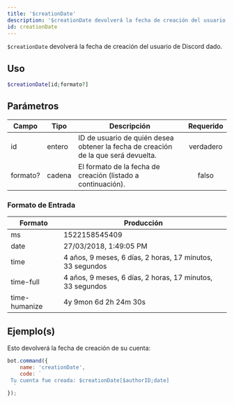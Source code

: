 ```yaml
---
title: '$creationDate'
description: '$creationDate devolverá la fecha de creación del usuario de Discord dado.'
id: creationDate
---
```


`$creationDate` devolverá la fecha de creación del usuario de Discord dado.

## Uso

```php
$creationDate[id;formato?]
```

## Parámetros

| Campo    | Tipo   | Descripción                                                                        | Requerido |
| -------- | ------ | ---------------------------------------------------------------------------------- |:---------:|
| id       | entero | ID de usuario de quién desea obtener la fecha de creación de la que será devuelta. | verdadero |
| formato? | cadena | El formato de la fecha de creación (listado a continuación).                       |   falso   |

### Formato de Entrada

| Formato       | Producción                                                |
| ------------- | --------------------------------------------------------- |
| ms            | 1522158545409                                             |
| date          | 27/03/2018, 1:49:05 PM                                    |
| time          | 4 años, 9 meses, 6 días, 2 horas, 17 minutos, 33 segundos |
| time-full     | 4 años, 9 meses, 6 días, 2 horas, 17 minutos, 33 segundos |
| time-humanize | 4y 9mon 6d 2h 24m 30s                                     |

## Ejemplo(s)

Esto devolverá la fecha de creación de su cuenta:

```javascript
bot.command({
    name: 'creationDate',
    code: `
 Tu cuenta fue creada: $creationDate[$authorID;date]
  `
});
```
